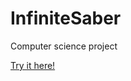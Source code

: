 # InfiniteSaber
Computer science project

[Try it here!](https://vortexwizrd.com/projects/infinitesaber/)
